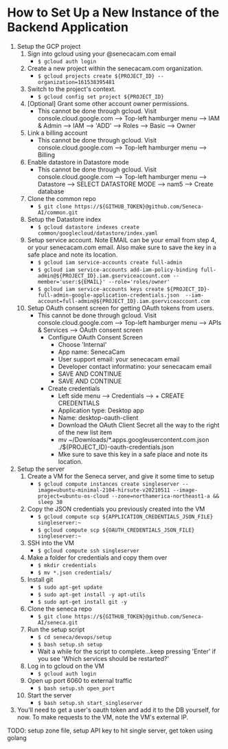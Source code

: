 # How to Set Up a New Instance of the Backend Application

1. Setup the GCP project
    1. Sign into gcloud using your @senecacam.com email
        * `$ gcloud auth login`
    1. Create a new project within the senecacam.com organization.
        * `$ gcloud projects create ${PROJECT_ID} --organization=161538395481`
    1. Switch to the project's context.
        * `$ gcloud config set project ${PROJECT_ID}`
    1. [Optional] Grant some other account owner permissions.
        *  This cannot be done through gcloud. Visit console.cloud.google.com --> Top-left hamburger menu --> IAM & Admin --> IAM --> 'ADD' --> Roles --> Basic --> Owner
    1.  Link a billing account
        * This cannot be done through gcloud. Visit console.cloud.google.com --> Top-left hamburger menu --> Billing
    1. Enable datastore in Datastore mode
        * This cannot be done through gcloud. Visit console.cloud.google.com --> Top-left hamburger menu --> Datastore --> SELECT DATASTORE MODE --> nam5 --> Create database
    1. Clone the common repo
        * `$ git clone https://${GITHUB_TOKEN}@github.com/Seneca-AI/common.git`
    1. Setup the Datastore index
        * `$ gcloud datastore indexes create common/googlecloud/datastore/index.yaml`
    1. Setup service account.  Note EMAIL can be your email from step 4, or your senecacam.com email.  Also make sure to save the key in a safe place and note its location.
        * `$ gcloud iam service-accounts create full-admin`
        * `$ gcloud iam service-accounts add-iam-policy-binding full-admin@${PROJECT_ID}.iam.gserviceaccount.com --member='user:${EMAIL}' --role='roles/owner'`
        * `$ gcloud iam service-accounts keys create ${PROJECT_ID}-full-admin-google-application-credentials.json  --iam-account=full-admin@${PROJECT_ID}.iam.gserviceaccount.com`
    1. Setup OAuth consent screen for getting OAuth tokens from users.
        * This cannot be done through gcloud.  Visit console.cloud.google.com --> Top-left hamburger menu --> APIs & Services --> OAuth consent screen
            * Configure OAuth Consent Screen
                * Choose 'Internal'
                * App name: SenecaCam
                * User support email: your senecacam email
                * Developer contact informatino: your senecacam email
                * SAVE AND CONTINUE
                * SAVE AND CONTINUE
            * Create credentials
                * Left side menu --> Credentials --> + CREATE CREDENTIALS
                * Application type: Desktop app
                * Name: desktop-oauth-client
                * Download the OAuth Client Secret all the way to the right of the new list item
                * mv ~/Downloads/*.apps.googleusercontent.com.json ./${PROJECT_ID}-oauth-credentials.json
                * Mke sure to save this key in a safe place and note its location.
1. Setup the server
    1. Create a VM for the Seneca server, and give it some time to setup
        * `$ gcloud compute instances create singleserver --image=ubuntu-minimal-2104-hirsute-v20210511 --image-project=ubuntu-os-cloud --zone=northamerica-northeast1-a && sleep 30`
    1. Copy the JSON credentials you previously created into the VM
        * `$ gcloud compute scp ${APPLICATION_CREDENTIALS_JSON_FILE} singleserver:~`
        * `$ gcloud compute scp ${OAUTH_CREDENTIALS_JSON_FILE} singleserver:~`
    1. SSH into the VM
        * `$ gcloud compute ssh singleserver`
    1. Make a folder for credentials and copy them over
        * `$ mkdir credentials`
        * `$ mv *.json credentials/`
    1. Install git
        * `$ sudo apt-get update`
        * `$ sudo apt-get install -y apt-utils`
        * `$ sudo apt-get install git -y`
    1. Clone the seneca repo
        * `$ git clone https://${GITHUB_TOKEN}@github.com/Seneca-AI/seneca.git`
    1. Run the setup script
        * `$ cd seneca/devops/setup`
        * `$ bash setup.sh setup`
        * Wait a while for the script to complete...keep pressing 'Enter' if you see 'Which services should be restarted?'
    1. Log in to gcloud on the VM
        * `$ gcloud auth login`
    1. Open up port 6060 to external traffic
        * `$ bash setup.sh open_port`
    1. Start the server
        * `$ bash setup.sh start_singleserver`
1. You'll need to get a user's oauth token and add it to the DB yourself, for now.  To make requests to the VM, note the VM's external IP.

TODO: setup zone file, setup API key to hit single server, get token using golang
